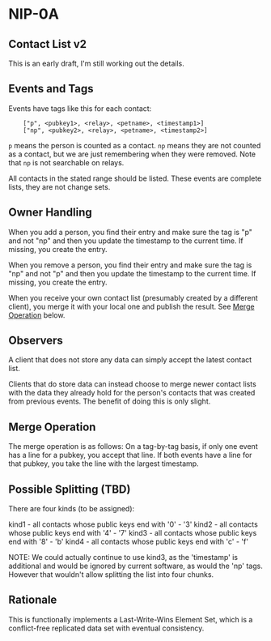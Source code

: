 NIP-0A
======

Contact List v2
---------------

This is an early draft, I'm still working out the details.

## Events and Tags

Events have tags like this for each contact:

```
    ["p", <pubkey1>, <relay>, <petname>, <timestamp1>]
    ["np", <pubkey2>, <relay>, <petname>, <timestamp2>]
```

`p` means the person is counted as a contact. `np` means they are not counted as a contact, but
we are just remembering when they were removed.  Note that `np` is not searchable on relays.

All contacts in the stated range should be listed. These events are complete lists, they are
not change sets.

## Owner Handling

When you add a person, you find their entry and make sure the tag is "p" and not "np" and then you
update the timestamp to the current time. If missing, you create the entry.

When you remove a person, you find their entry and make sure the tag is "np" and not "p" and then
you update the timestamp to the current time. If missing, you create the entry.

When you receive your own contact list (presumably created by a different client), you merge it
with your local one and publish the result. See [Merge Operation](#merge-operation) below.

## Observers

A client that does not store any data can simply accept the latest contact list.

Clients that do store data can instead choose to merge newer contact lists with the data they
already hold for the person's contacts that was created from previous events. The benefit of
doing this is only slight.

## Merge Operation

The merge operation is as follows: On a tag-by-tag basis, if only one event has a line for a pubkey,
you accept that line. If both events have a line for that pubkey, you take the line with the largest
timestamp.

## Possible Splitting (TBD)

There are four kinds (to be assigned):

  kind1 - all contacts whose public keys end with '0' - '3'
  kind2 - all contacts whose public keys end with '4' - '7'
  kind3 - all contacts whose public keys end with '8' - 'b'
  kind4 - all contacts whose public keys end with 'c' - 'f'

NOTE: We could actually continue to use kind3, as the 'timestamp' is additional and would
be ignored by current software, as would the 'np' tags. However that wouldn't allow splitting the
list into four chunks.

## Rationale

This is functionally implements a Last-Write-Wins Element Set, which is a conflict-free replicated
data set with eventual consistency.
